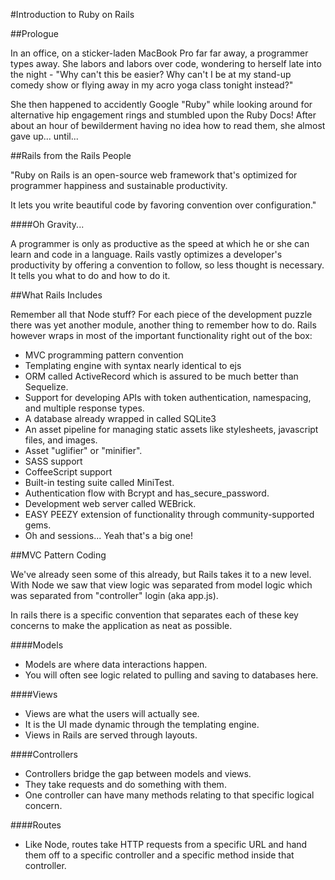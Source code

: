 #Introduction to Ruby on Rails

##Prologue

In an office, on a sticker-laden MacBook Pro far far away, a programmer types away. She labors and labors over code, wondering to herself late into the night - "Why can't this be easier? Why can't I be at my stand-up comedy show or flying away in my acro yoga class tonight instead?"

She then happened to accidently Google "Ruby" while looking around for alternative hip engagement rings and stumbled upon the Ruby Docs! After about an hour of bewilderment having no idea how to read them, she almost gave up... until...

##Rails from the Rails People

"Ruby on Rails is an open-source web framework that's optimized for programmer happiness and sustainable productivity.

It lets you write beautiful code by favoring convention over configuration."

####Oh Gravity...

A programmer is only as productive as the speed at which he or she can learn and code in a language. Rails vastly optimizes a developer's productivity by offering a convention to follow, so less thought is necessary. It tells you what to do and how to do it.

##What Rails Includes

Remember all that Node stuff? For each piece of the development puzzle there was yet another module, another thing to remember how to do. Rails however wraps in most of the important functionality right out of the box:
- MVC programming pattern convention
- Templating engine with syntax nearly identical to ejs
- ORM called ActiveRecord which is assured to be much better than Sequelize.
- Support for developing APIs with token authentication, namespacing, and multiple response types.
- A database already wrapped in called SQLite3
- An asset pipeline for managing static assets like stylesheets, javascript files, and images.
- Asset "uglifier" or "minifier".
- SASS support
- CoffeeScript support
- Built-in testing suite called MiniTest.
- Authentication flow with Bcrypt and has_secure_password.
- Development web server called WEBrick.
- EASY PEEZY extension of functionality through community-supported gems.
- Oh and sessions... Yeah that's a big one!

##MVC Pattern Coding

We've already seen some of this already, but Rails takes it to a new level. With Node we saw that view logic was separated from model logic which was separated from "controller" login (aka app.js).

In rails there is a specific convention that separates each of these key concerns to make the application as neat as possible.

####Models
- Models are where data interactions happen.
- You will often see logic related to pulling and saving to databases here.

####Views
- Views are what the users will actually see.
- It is the UI made dynamic through the templating engine.
- Views in Rails are served through layouts.

####Controllers
- Controllers bridge the gap between models and views.
- They take requests and do something with them.
- One controller can have many methods relating to that specific logical concern.

####Routes
- Like Node, routes take HTTP requests from a specific URL and hand them off to a specific controller and a specific method inside that controller.
